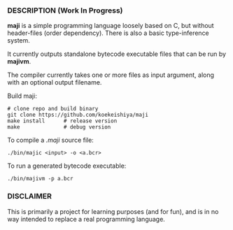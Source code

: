 ### DESCRIPTION (Work In Progress)

**maji** is a simple programming language loosely based on C, but without header-files (order dependency).
There is also a basic type-inference system.

It currently outputs standalone bytecode executable files that can be run by **majivm**.

The compiler currently takes one or more files as input argument, along with an optional output filename.

Build maji:
```
# clone repo and build binary
git clone https://github.com/koekeishiya/maji
make install      # release version
make              # debug version
```

To compile a *.maji* source file:
```
./bin/majic <input> -o <a.bcr>
```

To run a generated bytecode executable:
```
./bin/majivm -p a.bcr
```

### DISCLAIMER

This is primarily a project for learning purposes (and for fun), and is in no way intended to replace a real programming language.
